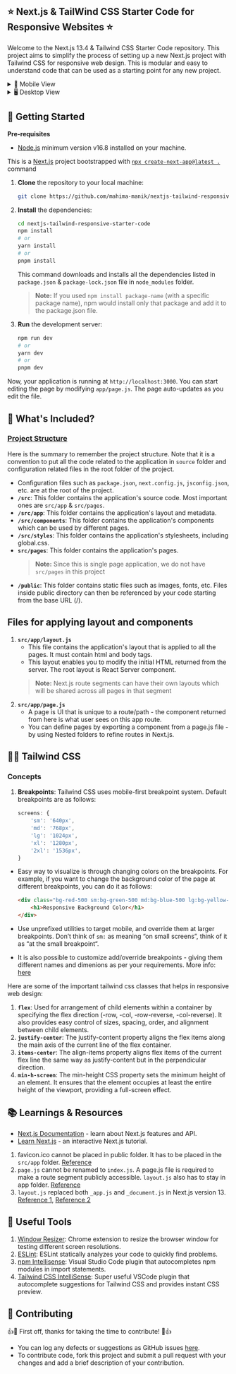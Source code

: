 ## ⭐ Next.js & TailWind CSS Starter Code for Responsive Websites ⭐

Welcome to the Next.js 13.4 & Tailwind CSS Starter Code repository. This project aims to simplify the process of setting up a new Next.js project with Tailwind CSS for responsive web design. This is modular and easy to understand code that can be used as a starting point for any new project.


<details>
<summary><span style="font-size: 1em;">📱 Mobile View</span></summary>
<div style="display:flex;">
  <img src="mobile.png" alt="Image 1" style="width:50%;height:50%;">
</div>
</details>

<details>
<summary><span style="font-size: 1em;">🖥 Desktop View</span></summary>
<div style="display:flex;">
  <img src="desktop.png" alt="Image 1" style="width:80%;height:80%;">
</div>
</details>

## 🚀 Getting Started

**Pre-requisites**
- [Node.js](https://nodejs.org/docs/latest-v16.x/api/) minimum version v16.8 installed on your machine.

This is a [Next.js](https://nextjs.org/) project bootstrapped with [`npx create-next-app@latest .`](https://github.com/vercel/next.js/tree/canary/packages/create-next-app) command

1. **Clone** the repository to your local machine:
    ```bash
    git clone https://github.com/mahima-manik/nextjs-tailwind-responsive-starter-code.git
    ```
2. **Install** the dependencies:
    ```bash
    cd nextjs-tailwind-responsive-starter-code
    npm install
    # or
    yarn install
    # or
    pnpm install
    ```
    This command downloads and installs all the dependencies listed in `package.json` & `package-lock.json` file in `node_modules` folder.

    > **Note:** If you used `npm install package-name` (with a specific package name), npm would install only that package and add it to the package.json file.
3. **Run** the development server:
    ```bash
    npm run dev
    # or
    yarn dev
    # or
    pnpm dev
    ```

Now, your application is running at `http://localhost:3000`. You can start editing the page by modifying `app/page.js`. The page auto-updates as you edit the file.

## 🧰 What's Included?

### [Project Structure](https://nextjs.org/docs/getting-started/project-structure)
Here is the summary to remember the project structure. Note that it is a convention to put all the code related to the application in `source` folder and configuration related files in the root folder of the project.
- Configuration files such as `package.json`, `next.config.js`, `jsconfig.json`, etc. are at the root of the project.
- **`/src`**: This folder contains the application's source code. Most important ones are `src/app` & `src/pages`. 
- **`/src/app`**: This folder contains the application's layout and metadata.
- **`/src/components`**: This folder contains the application's components which can be used by different pages.
- **`/src/styles`**: This folder contains the application's stylesheets, including global.css.
- **`src/pages`**: This folder contains the application's pages.
    > **Note:** Since this is single page application, we do not have `src/pages` in this project 
- **`/public`**: This folder contains static files such as images, fonts, etc. Files inside public directory can then be referenced by your code starting from the base URL (/).


## Files for applying layout and components

1. **`src/app/layout.js`**
    - This file contains the application's layout that is applied to all the pages. It must contain html and body tags.
    - This layout enables you to modify the initial HTML returned from the server. The root layout is React Server component.
    > **Note:** Next.js route segments can have their own layouts which will be shared across all pages in that segment
2. **`src/app/page.js`**
    - A page is UI that is unique to a route/path - the component returned from here is what user sees on this app route. 
    - You can define pages by exporting a component from a page.js file - by using Nested folders to refine routes in Next.js.

## 🏄🏻 Tailwind CSS

### Concepts
1. **Breakpoints**: Tailwind CSS uses mobile-first breakpoint system. Default breakpoints are as follows:
    ```js
    screens: {
        'sm': '640px',
        'md': '768px',
        'lg': '1024px',
        'xl': '1280px',
        '2xl': '1536px',
    }
    ```

- Easy way to visualize is through changing colors on the breakpoints. For example, if you want to change the background color of the page at different breakpoints, you can do it as follows:
    
    ```html
    <div class="bg-red-500 sm:bg-green-500 md:bg-blue-500 lg:bg-yellow-500 xl:bg-purple-500 2xl:bg-pink-500">
        <h1>Responsive Background Color</h1>
    </div>
    ```

- Use unprefixed utilities to target mobile, and override them at larger breakpoints. Don’t think of `sm:` as meaning “on small screens”, think of it as “at the small breakpoint“.

- It is also possible to customize add/override breakpoints - giving them different names and dimenions as per your requirements. More info: [here](https://tailwindcss.com/docs/responsive-design#customizing-your-theme)

Here are some of the important tailwind css classes that helps in responsive web design:

1. **`flex`**: Used for arrangement of child elements within a container by specifying the flex direction (-row, -col, -row-reverse, -col-reverse). It also provides easy control of sizes, spacing, order, and alignment between child elements.
2. **`justify-center`**: The justify-content property aligns the flex items along the main axis of the current line of the flex container.
3. **`items-center`**: The align-items property aligns flex items of the current flex line the same way as justify-content but in the perpendicular direction.
4. **`min-h-screen`**: The min-height CSS property sets the minimum height of an element.  It ensures that the element occupies at least the entire height of the viewport, providing a full-screen effect.

## 📚 Learnings & Resources
- [Next.js Documentation](https://nextjs.org/docs) - learn about Next.js features and API.
- [Learn Next.js](https://nextjs.org/learn) - an interactive Next.js tutorial.
1. favicon.ico cannot be placed in public folder. It has to be placed in the `src/app` folder. [Reference](https://nextjs.org/docs/app/api-reference/file-conventions/metadata/app-icons#favicon)
2. `page.js` cannot be renamed to `index.js`. A page.js file is required to make a route segment publicly accessible. `layout.js` also has to stay in app folder. [Reference](https://nextjs.org/docs/getting-started/project-structure#routing-files)
3. `layout.js` replaced both `_app.js` and `_document.js` in Next.js version 13. [Reference 1](https://nextjs.org/docs/app/building-your-application/upgrading/app-router-migration#migrating-from-pages-to-app), [Reference 2](https://www.makeuseof.com/create-custom-layout-in-nextjs/)

## 🔧 Useful Tools
1. [Window Resizer](https://chrome.google.com/webstore/detail/window-resizer): Chrome extension to resize the browser window for testing different screen resolutions.
2. [ESLint](https://eslint.org/): ESLint statically analyzes your code to quickly find problems.
3. [npm Intellisense](https://marketplace.visualstudio.com/items?itemName=christian-kohler.npm-intellisense): Visual Studio Code plugin that autocompletes npm modules in import statements.
4. [Tailwind CSS IntelliSense](https://marketplace.visualstudio.com/items?itemName=bradlc.vscode-tailwindcss): Super useful VSCode plugin that autocomplete suggestions for Tailwind CSS and provides instant CSS preview.

## 🫡 Contributing
👍🎉 First off, thanks for taking the time to contribute! 🎉👍
- You can log any defects or suggestions as GitHub issues [here](https://github.com/mahima-manik/nextjs-tailwind-responsive-starter-code/issues). 
- To contribute code, fork this project and submit a pull request with your changes and add a brief description of your contribution.
